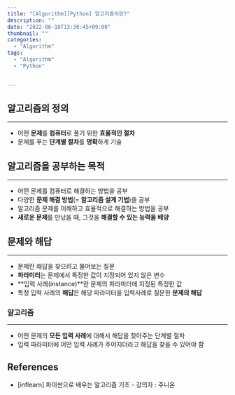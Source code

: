 ```yaml
---
title: "[Algorithm][Python] 알고리즘이란?"
description: ""
date: "2022-06-18T13:30:45+09:00"
thumbnail: ""
categories:
  - "Algorithm"
tags:
  - "Algorithm"
  - "Python"


---
```

<!--more-->

## 알고리즘의 정의

---

- 어떤 **문제**를 **컴퓨터**로 풀기 위한 **효율적인 절차**
- 문제를 푸는 **단계별 절차**를 **명확**하게 기술

## 알고리즘을 공부하는 목적

---

- 어떤 문제를 컴퓨터로 해결하는 방법을 공부
- 다양한 **문제 해결 방법**(= **알고리즘 설계 기법**)을 공부
- 알고리즘 문제를 이해하고 효율적으로 해결하는 방법을 공부
- **새로운 문제**를 만났을 때, 그것을 **해결할 수 있는 능력을 배양**

## 문제와 해답

---

- 문제란 해답을 찾으려고 물어보는 질문
- **파라미터**는 문제에서 특정한 값이 지정되어 있지 않은 변수
- **입력 사례(instance)**란 문제의 파라미터에 지정된 특정한 값
- 특정 입력 사례의 **해답**은 해당 파라미터을 입력사례로 질문한 **문제의 해답**

### 알고리즘

---

- 어떤 문제의 **모든 입력 사례**에 대해서 해답을 찾아주는 단계별 절차
- 입력 파라미터에 어떤 입력 사례가 주어지더라고 해답을 찾을 수 있어야 함

## References

- [inflearn] 파이썬으로 배우는 알고리즘 기초 - 강의자 : 주니온